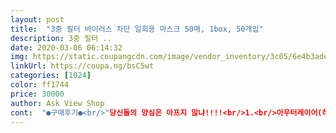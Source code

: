 ```yaml
---
layout: post 
title:  "3중 필터 바이러스 차단 일회용 마스크 50매, 1box, 50개입" 
description: 3중 필터 ..
date: 2020-03-06 06:14:32 
img: https://static.coupangcdn.com/image/vendor_inventory/3c05/6e4b3adeb61e95eaca3936e5f2d291c6b1f114079aca9493bfafed891a87.jpg 
linkUrl: https://coupa.ng/bsC5wt 
categories: [1024] 
color: ff1744 
price: 30000 
author: Ask View Shop 
cont:  "●구매후기●<br/>"당신들의 양심은 아프지 않냐!!!!<br/>1.<br/>아우터레이어(하늘색)ㅡ<br/>1개당 758원꼴<br/>2.<br/>가운데  미들레이어중요(핵심필터)ㅡ<br/>2020년  3월  8일 구매<br/>2020년  3월16일  토ㆍ일 빼고 일주일만에   오늘배송받았어요<br/>3.<br/>이너레이어(얼굴안쪽 부분)<br/>3월17일<br/>3월18일<br/>3월19일<br/>3중필터는 맞구요  코부분 심 내장되어있어요<br/>50장   7천원도 않되는상품<br/>6시간이상 사용시 습해져서 얼굴닿는 곳까지 세균 침투할거같아요<br/>kf94  n95 는 좀 숨이 거칠어지고 습해지고  답답한데.<br/>.<br/><br/>●다이소중국제품 이 상품과 비교<br/>●덴탈마스크와  그지같은 이제품<br/>가격도 지금은 많이 내리고.<br/>.<br/> 전반적으로 돈 조금 더 주시더라도 국내배송상품 구매하시라고 하고 싶어요.<br/>.<br/> 같은 중국상품이라도 국내제품이면 교환이라도 받겠는데.<br/>.<br/> 이건 뭐.<br/>.<br/> 여러모로 비추내요.<br/>.<br/> ^^;<br/>가격많이 내렸네요  양심이 돌아오고 있나봐요<br/>가격은  내려요!!!!    인간적으로.<br/>.<br/><br/>가볍고 숨쉬기 좋아서 더위 타는 저한테 좋으네요<br/>갯수도 부족하게 받으신분들도 있구요<br/>거의 사만원구입한 저는 억울하지만 다른<br/>견고하게 낱개포장으로 35장  한박스 2000원   한개  58원꼴<br/>결론은 국내산 덴탈마스크  색상만 흉내낸  질않좋은 일회용마스크입니다<br/>고로!!  비말은 막는다!!<br/>곧 날씨 더워질 것 같은데 다른사람들과 밀접접촉하거나 실내에 오래 있는 상황 아니라면 이거 쓰면 괜찮을 것 같아요.<br/><br/>구매할땐 아무런 구매평도 올라와 있지않았었구요<br/>귀고리 떨어지는 불량품  받으신분들도있구요<br/>귀고리 떨어진다는 불량품도 많은데  저는 이거 이상 확인을 않해봐서 더 사용해봐야 불량품 귀고리 얼마나 잘떨어지는지 확인할텐데 .<br/>.<br/><br/>귀떼기아프지않고 착용감좋구  비상용으로.<br/>.<br/><br/>그땐 이 덴탈마스크를 귀한줄모르고  몇초 .<br/> 몇분만 사용해도 휙휙  너무 쉽게 버려졌었죠  오늘날 이렇게  귀할거라곤 예상치 못했으니까요<br/>그래도 믿음이 있어서 구입한건데 이렇게 발등을 찍혔을 뿐이네요 정말 실망 스러워<br/>그래서  착용감과 비말막아주니<br/>그러나 본 상품의  비닐팩을 오픈한 순간 냄새가.<br/>.<br/><br/>그러나!!  말많이하면서 장시간사용은  않좋을거같아요<br/>그럼 3.<br/>4만원대 주고  구입했어도 아깝거나 화나지않지!!<br/>그지같이 엉망인 포장배송  받으신분들도 많구요ㅜ<br/>근데  기분나쁜 냄새에 불량에 질 않좋은 이 허접한걸  왜 이리  양심없게  비싸게  몇배를 받아 먹습니까!!!<br/>근데  역한냄새가나는게 덴탈입니까??<br/>근데 과연  이게 공기타고 위생적일까싶네요<br/>근데 이런 불량도 그냥  얼굴에 닿아 이상만 없으면 어디에 붙어있든 상관없다고쳐요<br/>기다리는동안 수도없이  여러 판매자님들 바뀌고 가격도  하루에  몇번씩 오르락 내리락하면서 얼마나 자주  바뀌는지.<br/>.<br/>평들은 또 왜그리 않좋고 간혹 좋다하시는 분도 있는것도 보고... <br/>  이런것들  보면서 너무 기다리는동안  불안한 마음에  꼼꼼이  평에 올린  마스크들과 평들을 눈빠지도록 비교해보았죠!!<br/>꼭  이거라도 필요하심 구매하셔도 좋을듯해요<br/>나중에 애들 잠깐 나갈일 있으면 써보려고 놔두긴 했는데.<br/>.<br/> 대형이 많이 필요했던 저로써는 아쉬운 쇼핑했네요.<br/>.<br/><br/>날강도》》》》》》》》》》》》》》》》<br/>냄새 빨리 빼려면 일일이 다 오픈해서 펼쳐놔야해요<br/>냄새는 쉽게 빠지지않고있구요  소독기가없어서 내일 햇빛에 소독하듯 말려야겠어요<br/>냄새는 시간지나면서 빠지고 비말막아주니 비상용으로둡니다<br/>누구는 운좋아서   허접한것들 중에  그래도 그중에 A급B급받고 누구는 운없어서 허접한거 받고  있더라구요ㅜ<br/>다른 내용은 없어요<br/>다른때도 아니고 코로나기에  이  마스크를 4장정도는겹쳐사용해야 효과있는걸 우찌 착용하고다닌데요<br/>다이소제품도  중국제품이고 얇은  두께와  착용감, 기능은  같지만 견고성과 상품의 질과 위생적인면 오히려  다이소에서 구입한 하얀마스크가  더 좋아요<br/>당연히  없겠죠 이 허잡한걸 뭐라 내용설명하겠어요<br/>대신 사람들많은곳 밀집된공간  대화하는 곳 이런대서 사용하는건 비추예요   외부  트인곳에서 움직일때만 쓰는걸로하시기를.<br/>.<br/><br/>덴탈 뜻은 치과이고  주로 수술용이나 치과에 쓰이는 거라해요<br/>덴탈마스크 아니고 일반마스크이니 잘 알고  구입하시면 이부분 억울할일없으세요<br/>덴탈이 좀 더 도톰하고  귀거는 위치도 밖으로 있고<br/>딱!!   1회용<br/>마스크값만 어마무시하게 지출했네요<br/>마스크값이  싸기나해야지!!!!!비싸게 구매해서 허접한거 받음 기분더럽죠!!!!<br/>마스크를 꼼꼼히 체크해보니  A.<br/>B급은 아니었구요<br/>마음이 급해서 이것저것 생각없이.<br/>.<br/>  기존에 우리나라거 사용해본 덴탈마스크려니생각하고  몇배나  비싸기때문에 않좋은 상품일거라  일도생각못하고  의심할 여지없이 구입했는데.<br/> .<br/><br/>마지노선에서 정말 사용할게 없을때 어쩔수없이 사용.<br/><br/>마지막 면은  얼굴닿는 부분에 더이상 물이 들어 스며들지않아요  잠깐은 뽀송하나   좀 지나니 축축한 습한느낌  살짝 전달되네요<br/>말많이 않하고  착용했음  햇빛에 말려  한번더 사용해두 될거같아요<br/>뭐 거의 운 않좋으신분들이 많으시지만   아니 운이 않좋은게 아니라  월래   판매하는 이 상품들이 거의 허접한  상품들이구 간혹 좋은 상품이 들어와 운좋게  조금 더 나은 상품을 어떤분들은 받는거죠<br/>박스포장이 아니고 비닐팩 포장으로.<br/>.<br/> 음.<br/>.<br/>포장이 깔끔하진 않은거 같애요.<br/>.<br/> 다른분들처럼 박스에 넣어져 있는 제품인줄 알았는데.<br/>.<br/> 냄새는 심하지 않아서 바로 소분해서 지퍼백에 담았네요.<br/>.<br/> 갯수 50개씩 맞습니다(전 2팩 100개 구매.<br/>).<br/>.<br/> 근데 불량이 좀 있네요.<br/>.<br/> 귀끈이 없는 제품도 있고.<br/>.<br/><br/>별 2개<br/>복불복이더라구요!!<br/>봉지 열어서 하루 놔두면 좀 낫지 싶어요.<br/><br/>분이라도  절충된  가격으로  구입되어  떠들어댄 보람이 있네요<br/>비싸도 질만 좀 좋았음   비싸도 상관없었는데<br/>비싼거 알면서도 어쩔수 없이 구매해야하는.<br/>.<br/><br/>사진에  덴탈인거처럼 교묘하게 착각하게 해놓은거니 속지마세요<br/>살살비벼 빨아도 무조건 효과 떨어진다  뉴스에나왔어요<br/>상품도착한거 가져와서  박스 오픈을 해야  마스크를 볼수있는데.<br/>.<br/>너무 실망스러울까봐 맴이 쪼라서  쉽사리 오픈을 못했답니다<br/>상품은 신경써서 포장하여  반듯하게   배송되어져왔어요<br/>색감은   고르게  푸르르고  안쪽얼굴면 색상도 뽀송하게  하얗고 견고하다<br/>색상도 적당히 하늘색이고 마스크 자체도 그럭저럭 쓸만해서 가볍게 쓰기 좋은데요.<br/>.<br/> 문제는 끈 길이네요.<br/>.<br/> 한팩은 괜찮은데 한팩은 전체가 다 끈이 짧아요.<br/>.<br/> 눈에 띄게(사진첨부).<br/>.<br/> 원래 끈의 반토막 밖에 안되서 성인이 착용하기엔 확실히 무리가 있습니다.<br/>.<br/> 아이들용으로 만든거 같은데.<br/>.<br/><br/>생각보다 빨리 왔어요.<br/> 21일 주문해서 28일 받았으니 일주일 정도 걸렸네요.<br/> 포장은 깔끔하게 되어 있어요.<br/> 마스크가 밀봉되어 있었고 50개 정확합니다.<br/> 저는 20000원 정도 주고 샀는데요.<br/> 1장당 400원 꼴이니 비싸긴해도 몇 주전보다는 좀 인하되었고 요즘 국산 일회용마스크는 거의 구하기 어려우며 차 운전할 때 유용하게 사용(두꺼운 건 안경에 김 서림) 할 수 있어 후회하진 않아요.<br/> 하얀 마스크는 불과 넉 달 전 100개를 6000원 주고 산 건데요.<br/> 그것도 확인해보니 중국산이었는데 저희 가족은 잘 쓰고 다녔어요.<br/> 그거랑 오늘 받은거 비교하니 크기 품질 다 똑같네요.<br/> 색깔과 가격만 다를 뿐.<br/><br/>소독약 냄새도 아니고   화학품인지 않좋은 짜증나는 냄새!!!  중국제품 옷 저렴한거 구매했을때 불꽤하게 났었던 않좋은 냄새 같은 거랑 비슷하네요<br/>아쉬운데로 돈두아깝고<br/>아직도 다른곳에선 사만원대 그 이상으로 판매하는 곳도 있네요<br/>애초부터 냄새가 없어야 위생적으로 정상인데 .<br/>.<br/>처음부터 냄새가 난다는건 불량입니다  이래저래  불량모드<br/>양심껏  삽시다!!!<br/>어머님들 아끼신다고 빨아서 사용하시는분들도 계시는데 절대아니되세요   차라리 햇빛에 하루 말려사용하세요<br/>어제 오픈해서 49개  뭉쳐서 펼쳐놓았는데 냄새는  아직도 않빠지고 한개를 따로  분리해서 걸어둔  마스크는 냄새 싹 빠졌어요<br/>억지로 당겨쓸려니 끈 다 떨어지네요.<br/>.<br/> 뽑기운이 50%만 발동했나 봅니다.<br/>.<br/>ㅠㅠ<br/>얼굴 착용감은  둘다편했고  물을 뿌렸을때 성능도 거의 같지만  당연히 우리나라 덴탈이 더  견고하고 질이 좋다<br/>얼굴이 커도 맞지만  타이트하게 당기듯이 사용하게되면  분명 붙어있는 고리가 뜯겨져 나갈수도 있을만큼  약하니 힘조절  잘 하셔서  조심조심 다루세요<br/>없어서 불안한것 보다는 나으니까  비추하고싶지만<br/>오늘 테스트로 4시간이상 사용했는데 사용감은 좋으네요<br/>오래전에  구입해서 6장 남은 덴탈마스크 50장 7천원대<br/>오랫동안 묵혀둔 것 같은 묵은냄새가 많이 나긴 해요.<br/> 예전 것도 냄새 좀 났었는데 싼 일회용이라 원래 그러려니 해왔는데 오늘 받은건 냄새가 조금 더 나요.<br/><br/>욕도 않먹고 감사합니다 인사도받고 서로 훈훈했을텐데.<br/>.<br/><br/>욕만 나온다<br/>우리나라 덴탈마스크가격도 50장한박스에  만원도 않되는거  알고있고<br/>음.<br/>.<br/>비말은 막아주내<br/>의료용까지는않가도 냄새는없어야지!!!!<br/>이 제품 구매하신 같은 중국분이 오죽하면 판매자에게<br/>이 제품 현 가격으로  한장에 30원정도 사이즈예요<br/>이 현실을 노리는  잡상인들한테서 벗어나려면 빨리  코로나19가  지나가길바라는  간절한  마음밖엔... <br/> 씁쓸하다  이렇게 비싸게 팔면서  비싼만큼은 아니래도 비슷하게라도  좀  질이되는 상품을 팔던지.<br/>.<br/> 진짜 양심없다<br/>이것들보세요!!!!<br/>이런글까지 남겼을까<br/>이상품 제조일은 2월18일 이구요<br/>이제 분무기로 물뿌려  테스트!!<br/>이제 우리나라 덴탈마스크와 다이소에서 구입한 중국산 제품들과  이제품  비교해볼께요<br/>이제부터 가격은 팍!!  다운시켜요<br/>이제품은  얇고 비교하기전엔 그냥  얼룩달룩 푸르스름한 색으로보여졌지만  비교하니 약간 고르지않은 얼룩한색감으로 초록빛이  돌고 얼굴안쪽면  부직포 이너레이어는 색상도 오래되어 찌든듯한 누르스름한 색상  질않좋은거 사용했어요   얼굴바로 호흡하는 면쪽인데  이거라도 질좋은거 사용하지!!<br/>이후로도 가격은 크게 변동 없었어요 더 낮아지면  낮아졌지.<br/>.<br/><br/>일단 배송은.<br/>.<br/> 원래 날짜보다 5일정도 빨리 받았어요.<br/>.<br/> 주말 빼면 빠르게 받은편인거 같아요.<br/>.<br/><br/>저는  혹시 어찌될지모르니 비상용으로 두고있다가  코로나 끝날때 그데로 다 버릴거예요<br/>저는 50개 37900원에 구매했어요<br/>저는 운이나빠 않좋은 상품을 받은겁니다<br/>저한테  낚인거죠  하하하<br/>전체  화이트색상 ㅡ이때도 마스크 귀할때 다이소에서 구입한거예요  이것도 그냥 비상용으로구입해놔야   마음이 편할거같아서 구비해놓고   지금같은 시기에 사용하기엔 너무 얇으니 불안해서 kf94나 방진마스크만 사용하고있죠  아예 사용도 않하고  있어요 그냥  혹시나 모를  비상용도로 구입이였어요 그냥 마음이 불안하니  보이는데로 이것저것 사두게되드라구요<br/>제가받은건 나름 신경써서 비닐뽁뽁이에 깨끗한박스에 반듯하게 배송은 되었어요<br/>제발 사용할 일 없기를  바랍니다<br/>좀 더  안전하게 사용하시고싶으시면 일회용필터 붙여서 사용하는방법도 좋을 듯 싶네요<br/>중국제품 가성비좋은 옷도 입고 좋은건 좋다고 있는 그데로 칭찬하는스타일이지 무조건 중국제품이라 비판할거 같았으면 애초에 중국산 마스크 구입않했지요<br/>중국제품이라고 무조건 비난하는 건 아닙니다<br/>지금은  시국이 시국이니만큼  비싼거 알면서도 이 제품 구입한건   비싸니까  우리나라거같은거라 생각했으니까  그생각하고 비싸도  구매한건데.<br/>.<br/><br/>지금은 양심을 찾아가고있나요??<br/>착용감은  편했지만  귀고리가 파란면 앞으로 나와 있어야하는데 하얀면쪽    얼굴닿는 위치로  불량스럽게 가 있네요  이런게 아무것도 아닌거같죠? 괜히 고리가 밖으로있는게 아녜요 좀 더 사이드양쪽들뜸을 막기위해  밖으로 나와있는거랍니다<br/>참 욜받는상품이네요  쪼금만 더 투자해서 질좋은거 사용해서 만들지 이득취하기만 급급해서.<br/>.<br/><br/>코 지지하는 철사 다 있고 귀에 거는 끈도 잘 붙어있어요.<br/> 일부러 잡아뜯지 않는 한 떨어질 일 없어보이네요.<br/><br/>코로나가 아니면 싸도 살까말까하는 제품을<br/>테스트한다고 살짝 당겨봤는데  종이 점선따라 뜯겨낼때의  느낌으로 뜯어지드라구요<br/>파란면쪽부터 가운데심부분에서  물이 침투하는걸 막아줌<br/>판매자가 다 다른데 문의게시판과 후기가 공유되고 있어 참 불편한거 같아요.<br/>.<br/> 왜 이렇게 해놓은건지.<br/>.<br/> 쿠팡에서 신경써야 할 부분같네요.<br/>.<br/><br/>하 ㅡㅡㅡ 정말!!!   오히려 다이소중국상품이 더 싸고  견고하고 좋잖아!!!!!!  벌크도아니고  낱개포장에  냄새도없고  귀고리라도 똑바른 위치에 있고 튼튼한데!!!<br/>하루동안  6시간 이상 사용시엔  교체해서 2개씩 사용하셔야겠어요<br/>혹시 아깝다고  몇일씩 그 이상 사용해서는 절대 않되는 제품입니다<br/>혹시 이것들도 패기상품들은 아닌가몰라<br/>확인사살 가위로 싹 뚝!!<br/>"당신들의 양심은 아프지 않냐!!!!<br/>1.<br/>아우터레이어(하늘색)ㅡ<br/>1개당 758원꼴<br/>2.<br/>가운데  미들레이어중요(핵심필터)ㅡ<br/>2020년  3월  8일 구매<br/>2020년  3월16일  토ㆍ일 빼고 일주일만에   오늘배송받았어요<br/>3.<br/>이너레이어(얼굴안쪽 부분)<br/>3월17일<br/>3월18일<br/>3월19일<br/>3중필터는 맞구요  코부분 심 내장되어있어요<br/>50장   7천원도 않되는상품<br/>6시간이상 사용시 습해져서 얼굴닿는 곳까지 세균 침투할거같아요<br/>kf94  n95 는 좀 숨이 거칠어지고 습해지고  답답한데.<br/>.<br/><br/>●다이소중국제품 이 상품과 비교<br/>●덴탈마스크와  그지같은 이제품<br/>가격도 지금은 많이 내리고.<br/>.<br/> 전반적으로 돈 조금 더 주시더라도 국내배송상품 구매하시라고 하고 싶어요.<br/>.<br/> 같은 중국상품이라도 국내제품이면 교환이라도 받겠는데.<br/>.<br/> 이건 뭐.<br/>.<br/> 여러모로 비추내요.<br/>.<br/> ^^;<br/>가격많이 내렸네요  양심이 돌아오고 있나봐요<br/>가격은  내려요!!!!    인간적으로.<br/>.<br/><br/>가볍고 숨쉬기 좋아서 더위 타는 저한테 좋으네요<br/>갯수도 부족하게 받으신분들도 있구요<br/>거의 사만원구입한 저는 억울하지만 다른<br/>견고하게 낱개포장으로 35장  한박스 2000원   한개  58원꼴<br/>결론은 국내산 덴탈마스크  색상만 흉내낸  질않좋은 일회용마스크입니다<br/>고로!!  비말은 막는다!!<br/>곧 날씨 더워질 것 같은데 다른사람들과 밀접접촉하거나 실내에 오래 있는 상황 아니라면 이거 쓰면 괜찮을 것 같아요.<br/><br/>구매할땐 아무런 구매평도 올라와 있지않았었구요<br/>귀고리 떨어지는 불량품  받으신분들도있구요<br/>귀고리 떨어진다는 불량품도 많은데  저는 이거 이상 확인을 않해봐서 더 사용해봐야 불량품 귀고리 얼마나 잘떨어지는지 확인할텐데 .<br/>.<br/><br/>귀떼기아프지않고 착용감좋구  비상용으로.<br/>.<br/><br/>그땐 이 덴탈마스크를 귀한줄모르고  몇초 .<br/> 몇분만 사용해도 휙휙  너무 쉽게 버려졌었죠  오늘날 이렇게  귀할거라곤 예상치 못했으니까요<br/>그래도 믿음이 있어서 구입한건데 이렇게 발등을 찍혔을 뿐이네요 정말 실망 스러워<br/>그래서  착용감과 비말막아주니<br/>그러나 본 상품의  비닐팩을 오픈한 순간 냄새가.<br/>.<br/><br/>그러나!!  말많이하면서 장시간사용은  않좋을거같아요<br/>그럼 3.<br/>4만원대 주고  구입했어도 아깝거나 화나지않지!!<br/>그지같이 엉망인 포장배송  받으신분들도 많구요ㅜ<br/>근데  기분나쁜 냄새에 불량에 질 않좋은 이 허접한걸  왜 이리  양심없게  비싸게  몇배를 받아 먹습니까!!!<br/>근데  역한냄새가나는게 덴탈입니까??<br/>근데 과연  이게 공기타고 위생적일까싶네요<br/>근데 이런 불량도 그냥  얼굴에 닿아 이상만 없으면 어디에 붙어있든 상관없다고쳐요<br/>기다리는동안 수도없이  여러 판매자님들 바뀌고 가격도  하루에  몇번씩 오르락 내리락하면서 얼마나 자주  바뀌는지.<br/>.<br/>평들은 또 왜그리 않좋고 간혹 좋다하시는 분도 있는것도 보고... <br/>  이런것들  보면서 너무 기다리는동안  불안한 마음에  꼼꼼이  평에 올린  마스크들과 평들을 눈빠지도록 비교해보았죠!!<br/>꼭  이거라도 필요하심 구매하셔도 좋을듯해요<br/>나중에 애들 잠깐 나갈일 있으면 써보려고 놔두긴 했는데.<br/>.<br/> 대형이 많이 필요했던 저로써는 아쉬운 쇼핑했네요.<br/>.<br/><br/>날강도》》》》》》》》》》》》》》》》<br/>냄새 빨리 빼려면 일일이 다 오픈해서 펼쳐놔야해요<br/>냄새는 쉽게 빠지지않고있구요  소독기가없어서 내일 햇빛에 소독하듯 말려야겠어요<br/>냄새는 시간지나면서 빠지고 비말막아주니 비상용으로둡니다<br/>누구는 운좋아서   허접한것들 중에  그래도 그중에 A급B급받고 누구는 운없어서 허접한거 받고  있더라구요ㅜ<br/>다른 내용은 없어요<br/>다른때도 아니고 코로나기에  이  마스크를 4장정도는겹쳐사용해야 효과있는걸 우찌 착용하고다닌데요<br/>다이소제품도  중국제품이고 얇은  두께와  착용감, 기능은  같지만 견고성과 상품의 질과 위생적인면 오히려  다이소에서 구입한 하얀마스크가  더 좋아요<br/>당연히  없겠죠 이 허잡한걸 뭐라 내용설명하겠어요<br/>대신 사람들많은곳 밀집된공간  대화하는 곳 이런대서 사용하는건 비추예요   외부  트인곳에서 움직일때만 쓰는걸로하시기를.<br/>.<br/><br/>덴탈 뜻은 치과이고  주로 수술용이나 치과에 쓰이는 거라해요<br/>덴탈마스크 아니고 일반마스크이니 잘 알고  구입하시면 이부분 억울할일없으세요<br/>덴탈이 좀 더 도톰하고  귀거는 위치도 밖으로 있고<br/>딱!!   1회용<br/>마스크값만 어마무시하게 지출했네요<br/>마스크값이  싸기나해야지!!!!!비싸게 구매해서 허접한거 받음 기분더럽죠!!!!<br/>마스크를 꼼꼼히 체크해보니  A.<br/>B급은 아니었구요<br/>마음이 급해서 이것저것 생각없이.<br/>.<br/>  기존에 우리나라거 사용해본 덴탈마스크려니생각하고  몇배나  비싸기때문에 않좋은 상품일거라  일도생각못하고  의심할 여지없이 구입했는데.<br/> .<br/><br/>마지노선에서 정말 사용할게 없을때 어쩔수없이 사용.<br/><br/>마지막 면은  얼굴닿는 부분에 더이상 물이 들어 스며들지않아요  잠깐은 뽀송하나   좀 지나니 축축한 습한느낌  살짝 전달되네요<br/>말많이 않하고  착용했음  햇빛에 말려  한번더 사용해두 될거같아요<br/>뭐 거의 운 않좋으신분들이 많으시지만   아니 운이 않좋은게 아니라  월래   판매하는 이 상품들이 거의 허접한  상품들이구 간혹 좋은 상품이 들어와 운좋게  조금 더 나은 상품을 어떤분들은 받는거죠<br/>박스포장이 아니고 비닐팩 포장으로.<br/>.<br/> 음.<br/>.<br/>포장이 깔끔하진 않은거 같애요.<br/>.<br/> 다른분들처럼 박스에 넣어져 있는 제품인줄 알았는데.<br/>.<br/> 냄새는 심하지 않아서 바로 소분해서 지퍼백에 담았네요.<br/>.<br/> 갯수 50개씩 맞습니다(전 2팩 100개 구매.<br/>).<br/>.<br/> 근데 불량이 좀 있네요.<br/>.<br/> 귀끈이 없는 제품도 있고.<br/>.<br/><br/>별 2개<br/>복불복이더라구요!!<br/>봉지 열어서 하루 놔두면 좀 낫지 싶어요.<br/><br/>분이라도  절충된  가격으로  구입되어  떠들어댄 보람이 있네요<br/>비싸도 질만 좀 좋았음   비싸도 상관없었는데<br/>비싼거 알면서도 어쩔수 없이 구매해야하는.<br/>.<br/><br/>사진에  덴탈인거처럼 교묘하게 착각하게 해놓은거니 속지마세요<br/>살살비벼 빨아도 무조건 효과 떨어진다  뉴스에나왔어요<br/>상품도착한거 가져와서  박스 오픈을 해야  마스크를 볼수있는데.<br/>.<br/>너무 실망스러울까봐 맴이 쪼라서  쉽사리 오픈을 못했답니다<br/>상품은 신경써서 포장하여  반듯하게   배송되어져왔어요<br/>색감은   고르게  푸르르고  안쪽얼굴면 색상도 뽀송하게  하얗고 견고하다<br/>색상도 적당히 하늘색이고 마스크 자체도 그럭저럭 쓸만해서 가볍게 쓰기 좋은데요.<br/>.<br/> 문제는 끈 길이네요.<br/>.<br/> 한팩은 괜찮은데 한팩은 전체가 다 끈이 짧아요.<br/>.<br/> 눈에 띄게(사진첨부).<br/>.<br/> 원래 끈의 반토막 밖에 안되서 성인이 착용하기엔 확실히 무리가 있습니다.<br/>.<br/> 아이들용으로 만든거 같은데.<br/>.<br/><br/>생각보다 빨리 왔어요.<br/> 21일 주문해서 28일 받았으니 일주일 정도 걸렸네요.<br/> 포장은 깔끔하게 되어 있어요.<br/> 마스크가 밀봉되어 있었고 50개 정확합니다.<br/> 저는 20000원 정도 주고 샀는데요.<br/> 1장당 400원 꼴이니 비싸긴해도 몇 주전보다는 좀 인하되었고 요즘 국산 일회용마스크는 거의 구하기 어려우며 차 운전할 때 유용하게 사용(두꺼운 건 안경에 김 서림) 할 수 있어 후회하진 않아요.<br/> 하얀 마스크는 불과 넉 달 전 100개를 6000원 주고 산 건데요.<br/> 그것도 확인해보니 중국산이었는데 저희 가족은 잘 쓰고 다녔어요.<br/> 그거랑 오늘 받은거 비교하니 크기 품질 다 똑같네요.<br/> 색깔과 가격만 다를 뿐.<br/><br/>소독약 냄새도 아니고   화학품인지 않좋은 짜증나는 냄새!!!  중국제품 옷 저렴한거 구매했을때 불꽤하게 났었던 않좋은 냄새 같은 거랑 비슷하네요<br/>아쉬운데로 돈두아깝고<br/>아직도 다른곳에선 사만원대 그 이상으로 판매하는 곳도 있네요<br/>애초부터 냄새가 없어야 위생적으로 정상인데 .<br/>.<br/>처음부터 냄새가 난다는건 불량입니다  이래저래  불량모드<br/>양심껏  삽시다!!!<br/>어머님들 아끼신다고 빨아서 사용하시는분들도 계시는데 절대아니되세요   차라리 햇빛에 하루 말려사용하세요<br/>어제 오픈해서 49개  뭉쳐서 펼쳐놓았는데 냄새는  아직도 않빠지고 한개를 따로  분리해서 걸어둔  마스크는 냄새 싹 빠졌어요<br/>억지로 당겨쓸려니 끈 다 떨어지네요.<br/>.<br/> 뽑기운이 50%만 발동했나 봅니다.<br/>.<br/>ㅠㅠ<br/>얼굴 착용감은  둘다편했고  물을 뿌렸을때 성능도 거의 같지만  당연히 우리나라 덴탈이 더  견고하고 질이 좋다<br/>얼굴이 커도 맞지만  타이트하게 당기듯이 사용하게되면  분명 붙어있는 고리가 뜯겨져 나갈수도 있을만큼  약하니 힘조절  잘 하셔서  조심조심 다루세요<br/>없어서 불안한것 보다는 나으니까  비추하고싶지만<br/>오늘 테스트로 4시간이상 사용했는데 사용감은 좋으네요<br/>오래전에  구입해서 6장 남은 덴탈마스크 50장 7천원대<br/>오랫동안 묵혀둔 것 같은 묵은냄새가 많이 나긴 해요.<br/> 예전 것도 냄새 좀 났었는데 싼 일회용이라 원래 그러려니 해왔는데 오늘 받은건 냄새가 조금 더 나요.<br/><br/>욕도 않먹고 감사합니다 인사도받고 서로 훈훈했을텐데.<br/>.<br/><br/>욕만 나온다<br/>우리나라 덴탈마스크가격도 50장한박스에  만원도 않되는거  알고있고<br/>음.<br/>.<br/>비말은 막아주내<br/>의료용까지는않가도 냄새는없어야지!!!!<br/>이 제품 구매하신 같은 중국분이 오죽하면 판매자에게<br/>이 제품 현 가격으로  한장에 30원정도 사이즈예요<br/>이 현실을 노리는  잡상인들한테서 벗어나려면 빨리  코로나19가  지나가길바라는  간절한  마음밖엔... <br/> 씁쓸하다  이렇게 비싸게 팔면서  비싼만큼은 아니래도 비슷하게라도  좀  질이되는 상품을 팔던지.<br/>.<br/> 진짜 양심없다<br/>이것들보세요!!!!<br/>이런글까지 남겼을까<br/>이상품 제조일은 2월18일 이구요<br/>이제 분무기로 물뿌려  테스트!!<br/>이제 우리나라 덴탈마스크와 다이소에서 구입한 중국산 제품들과  이제품  비교해볼께요<br/>이제부터 가격은 팍!!  다운시켜요<br/>이제품은  얇고 비교하기전엔 그냥  얼룩달룩 푸르스름한 색으로보여졌지만  비교하니 약간 고르지않은 얼룩한색감으로 초록빛이  돌고 얼굴안쪽면  부직포 이너레이어는 색상도 오래되어 찌든듯한 누르스름한 색상  질않좋은거 사용했어요   얼굴바로 호흡하는 면쪽인데  이거라도 질좋은거 사용하지!!<br/>이후로도 가격은 크게 변동 없었어요 더 낮아지면  낮아졌지.<br/>.<br/><br/>일단 배송은.<br/>.<br/> 원래 날짜보다 5일정도 빨리 받았어요.<br/>.<br/> 주말 빼면 빠르게 받은편인거 같아요.<br/>.<br/><br/>저는  혹시 어찌될지모르니 비상용으로 두고있다가  코로나 끝날때 그데로 다 버릴거예요<br/>저는 50개 37900원에 구매했어요<br/>저는 운이나빠 않좋은 상품을 받은겁니다<br/>저한테  낚인거죠  하하하<br/>전체  화이트색상 ㅡ이때도 마스크 귀할때 다이소에서 구입한거예요  이것도 그냥 비상용으로구입해놔야   마음이 편할거같아서 구비해놓고   지금같은 시기에 사용하기엔 너무 얇으니 불안해서 kf94나 방진마스크만 사용하고있죠  아예 사용도 않하고  있어요 그냥  혹시나 모를  비상용도로 구입이였어요 그냥 마음이 불안하니  보이는데로 이것저것 사두게되드라구요<br/>제가받은건 나름 신경써서 비닐뽁뽁이에 깨끗한박스에 반듯하게 배송은 되었어요<br/>제발 사용할 일 없기를  바랍니다<br/>좀 더  안전하게 사용하시고싶으시면 일회용필터 붙여서 사용하는방법도 좋을 듯 싶네요<br/>중국제품 가성비좋은 옷도 입고 좋은건 좋다고 있는 그데로 칭찬하는스타일이지 무조건 중국제품이라 비판할거 같았으면 애초에 중국산 마스크 구입않했지요<br/>중국제품이라고 무조건 비난하는 건 아닙니다<br/>지금은  시국이 시국이니만큼  비싼거 알면서도 이 제품 구입한건   비싸니까  우리나라거같은거라 생각했으니까  그생각하고 비싸도  구매한건데.<br/>.<br/><br/>지금은 양심을 찾아가고있나요??<br/>착용감은  편했지만  귀고리가 파란면 앞으로 나와 있어야하는데 하얀면쪽    얼굴닿는 위치로  불량스럽게 가 있네요  이런게 아무것도 아닌거같죠? 괜히 고리가 밖으로있는게 아녜요 좀 더 사이드양쪽들뜸을 막기위해  밖으로 나와있는거랍니다<br/>참 욜받는상품이네요  쪼금만 더 투자해서 질좋은거 사용해서 만들지 이득취하기만 급급해서.<br/>.<br/><br/>코 지지하는 철사 다 있고 귀에 거는 끈도 잘 붙어있어요.<br/> 일부러 잡아뜯지 않는 한 떨어질 일 없어보이네요.<br/><br/>코로나가 아니면 싸도 살까말까하는 제품을<br/>테스트한다고 살짝 당겨봤는데  종이 점선따라 뜯겨낼때의  느낌으로 뜯어지드라구요<br/>파란면쪽부터 가운데심부분에서  물이 침투하는걸 막아줌<br/>판매자가 다 다른데 문의게시판과 후기가 공유되고 있어 참 불편한거 같아요.<br/>.<br/> 왜 이렇게 해놓은건지.<br/>.<br/> 쿠팡에서 신경써야 할 부분같네요.<br/>.<br/><br/>하 ㅡㅡㅡ 정말!!!   오히려 다이소중국상품이 더 싸고  견고하고 좋잖아!!!!!!  벌크도아니고  낱개포장에  냄새도없고  귀고리라도 똑바른 위치에 있고 튼튼한데!!!<br/>하루동안  6시간 이상 사용시엔  교체해서 2개씩 사용하셔야겠어요<br/>혹시 아깝다고  몇일씩 그 이상 사용해서는 절대 않되는 제품입니다<br/>혹시 이것들도 패기상품들은 아닌가몰라<br/>확인사살 가위로 싹 뚝!!<br/>" 
---
```


